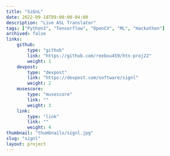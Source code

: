 ```yaml
---
title: "SiGnL"
date: 2022-09-18T09:00:00-04:00
description: "Live ASL Translator"
tags: ["Python3", "Tensorflow", "OpenCV", "ML", "Hackathon"]
archived: false
links: 
    github: 
        type: "github"
        link: "https://github.com/reebxu459/htn-proj22"
        weight: 1
    devpost:
        type: "devpost"
        link: "https://devpost.com/software/signl"
        weight: 2
    musescore:
        type: "musescore"
        link: ""
        weight: 3
    link:
        type: "link"
        link: ""
        weight: 4
thumbnail: "thumbnails/signl.jpg"
slug: "signl"
layout: project
---
```


